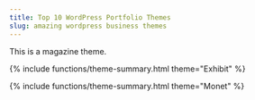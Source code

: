 ```yaml
---
title: Top 10 WordPress Portfolio Themes
slug: amazing wordpress business themes
---
```

This is a magazine theme.

{% include functions/theme-summary.html theme="Exhibit" %}

{% include functions/theme-summary.html theme="Monet" %}
